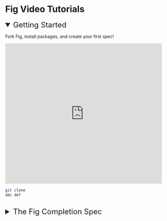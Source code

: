 # Fig Video Tutorials


<!-- Start Header -->
<details open>
<summary style="font-size: 24px">Getting Started</summary>

Fork Fig, install packages, and create your first spec!

<iframe style="border:0;" width="100%" height="450" src="https://app.tella.tv/embed/cko1xfza2000209mlbthpba94" allowfullscreen></iframe>

```bash
git clone
abc def
```
<br> 
</details>
<!-- End Single Video -->

</details>
<!-- End Header -->


<!-- Start Header -->
<details>
<summary style="font-size: 24px">The Fig Completion Spec</summary>


<!-- Start Single Video -->
<details>
<summary>Forking the Repo</summary>


<iframe style="border:0;" width="100%" height="450" src="https://app.tella.tv/embed/cko1xfza2000209mlbthpba94" allowfullscreen></iframe>

[View Code](https://github.com/withfig/autocomplete/tree/master/dev/_examples)

#### Key Takeaways
1. Click here to get set up


</details>
<!-- End Single Video -->


</details>
<!-- End Header -->

